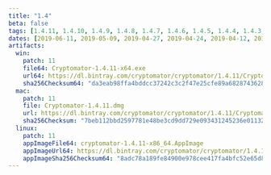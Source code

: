 ```yaml
---
title: "1.4"
beta: false
tags: [1.4.11, 1.4.10, 1.4.9, 1.4.8, 1.4.7, 1.4.6, 1.4.5, 1.4.4, 1.4.3, 1.4.2, 1.4.1, 1.4.0]
dates: [2019-06-11, 2019-05-09, 2019-04-27, 2019-04-24, 2019-04-12, 2019-03-01, 2019-02-16, 2019-02-15, 2019-02-12, 2019-01-17, 2019-01-16, 2018-11-06]
artifacts:
  win:
    patch: 11
    file64: Cryptomator-1.4.11-x64.exe
    url64: https://dl.bintray.com/cryptomator/cryptomator/1.4.11/Cryptomator-1.4.11-x64.exe
    sha256Checksum64: "da3eab98ffa4bddcc37242c3c2f47e25cfe89a68287436287f532f943d81ac6a"
  mac:
    patch: 11
    file: Cryptomator-1.4.11.dmg
    url: https://dl.bintray.com/cryptomator/cryptomator/1.4.11/Cryptomator-1.4.11.dmg
    sha256Checksum: "7beb112bbd2597781e48be3cd9dd729e093431245236e011326fa969328280b4"
  linux:
    patch: 11
    appImageFile64: cryptomator-1.4.11-x86_64.AppImage
    appImageUrl64: https://dl.bintray.com/cryptomator/cryptomator/1.4.11/cryptomator-1.4.11-x86_64.AppImage
    appImageSha256Checksum64: "8adc78a189fe84900e978cee417fa4bfc52e65d8617818c2ea1561e51100cd07"
---
```

